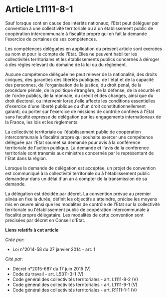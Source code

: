 # Article L1111-8-1

Sauf lorsque sont en cause des intérêts nationaux, l'Etat peut déléguer par convention à une collectivité territoriale ou à
un établissement public de coopération intercommunale à fiscalité propre qui en fait la demande l'exercice de certaines de
ses compétences.

Les compétences déléguées en application du présent article sont exercées au nom et pour le compte de l'Etat. Elles ne
peuvent habiliter les collectivités territoriales et les établissements publics concernés à déroger à des règles relevant du
domaine de la loi ou du règlement.

Aucune compétence déléguée ne peut relever de la nationalité, des droits civiques, des garanties des libertés publiques, de
l'état et de la capacité des personnes, de l'organisation de la justice, du droit pénal, de la procédure pénale, de la
politique étrangère, de la défense, de la sécurité et de l'ordre publics, de la monnaie, du crédit et des changes, ainsi que
du droit électoral, ou intervenir lorsqu'elle affecte les conditions essentielles d'exercice d'une liberté publique ou d'un
droit constitutionnellement garanti, ou porter sur l'exercice de missions de contrôle confiées à l'Etat sans faculté expresse
de délégation par les engagements internationaux de la France, les lois et les règlements.

La collectivité territoriale ou l'établissement public de coopération intercommunale à fiscalité propre qui souhaite exercer
une compétence déléguée par l'Etat soumet sa demande pour avis à la conférence territoriale de l'action publique. La demande
et l'avis de la conférence territoriale sont transmis aux ministres concernés par le représentant de l'Etat dans la région.

Lorsque la demande de délégation est acceptée, un projet de convention est communiqué à la collectivité territoriale ou à
l'établissement public demandeur dans un délai d'un an à compter de la transmission de sa demande.

La délégation est décidée par décret. La convention prévue au premier alinéa en fixe la durée, définit les objectifs à
atteindre, précise les moyens mis en œuvre ainsi que les modalités de contrôle de l'Etat sur la collectivité territoriale ou
l'établissement public de coopération intercommunale à fiscalité propre délégataire. Les modalités de cette convention sont
précisées par décret en Conseil d'Etat.

**Liens relatifs à cet article**

_Créé par_:

  - Loi n°2014-58 du 27 janvier 2014 - art. 1

_Cité par_:

  - Décret n°2015-687 du 17 juin 2015 (V)
  - Code du travail - art. L5311-3-1 (V)
  - Code général des collectivités territoriales - art. L1111-8-2 (V)
  - Code général des collectivités territoriales - art. L1111-9-1 (V)
  - Code général des collectivités territoriales - art. R1111-1-1 (V)
